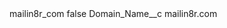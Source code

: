<?xml version="1.0" encoding="UTF-8"?>
<CustomMetadata xmlns="http://soap.sforce.com/2006/04/metadata" xmlns:xsi="http://www.w3.org/2001/XMLSchema-instance" xmlns:xsd="http://www.w3.org/2001/XMLSchema">
    <label>mailin8r_com</label>
    <protected>false</protected>
    <values>
        <field>Domain_Name__c</field>
        <value xsi:type="xsd:string">mailin8r.com</value>
    </values>
</CustomMetadata>
